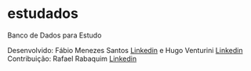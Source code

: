 # estudados
Banco de Dados para Estudo

Desenvolvido: Fábio Menezes Santos [Linkedin](https://www.linkedin.com/in/fabioms) e Hugo Venturini [Linkedin](https://www.linkedin.com/in/hugoventurini-excel-and-powerbi)
Contribuição: Rafael Rabaquim [Linkedin](https://www.linkedin.com/in/rafael-rabaquim)
